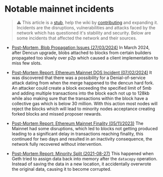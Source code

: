 # Notable mainnet incidents

> :warning: This article is a [stub](https://en.wikipedia.org/wiki/Wikipedia:Stub), help the wiki by [contributing](/contributing.md) and expanding it.
> Incidents are the disruptions, vulnerabilities and attacks faced by the network which has questioned it's stability and security. Below are some incidents that affected the network and their sources.

- [Post-Mortem, Blob Propagation Issues (27/03/2024)](https://gist.github.com/benhenryhunter/687299bcfe064674537dc9348d771e83) In March 2024, after Dencun upgrade, blobs attached to blocks from certain builders propagated too slowly over p2p which caused a client implementation to miss few slots. 

- [Post-Mortem Report: Ethereum Mainnet DOS Incident (07/02/2024)](https://blog.ethereum.org/2024/03/21/sepolia-incident) It was discovered that there was a possibility for a Denial-of-service attack dating from when the merge happened to the dencun hard fork. An attacker could create a block exceeding the specified limit of 5mb and adding multiple transactions into the block each not up to 128kb while also making sure that the transactions within the block have a collective gas which is below 30 million. With this action most nodes will reject the blocks which will lead to minority nodes acceptance creating forked blocks and missed proposer rewards.

- [Post-Mortem Report: Ethereum Mainnet Finality (05/11/2023)](https://medium.com/offchainlabs/post-mortem-report-ethereum-mainnet-finality-05-11-2023-95e271dfd8b2) The Mainnet had some disruptions, which led to blocks not getting produced leading to a significant delay in transactions reaching finality, this continued for two days and resulted in an inactivity consequence, the network fully recovered without intervention.

- [Post-Mortem Report: Minority Split (2021-08-27)](https://github.com/ethereum/go-ethereum/blob/master/docs/postmortems/2021-08-22-split-postmortem.md) This happened when Geth tried to assign data back into memory after the `datacopy` operation. Instead of saving the data in a new location, it accidentally overwrote the original data, causing it to become corrupted.
